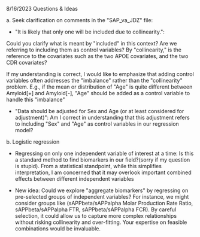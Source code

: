 8/16/2023
Questions & Ideas

a. Seek clarification on comments in the "SAP_va_JDZ" file:

- "It is likely that only one will be included due to collinearity.":  

Could you clarify what is meant by "included" in this context? Are we referring to including them as control variables?
By "collinearity," is the reference to the covariates such as the two APOE covariates, and the two CDR covariates?  

If my understanding is correct, I would like to emphasize that  adding control variables often addresses the "imbalance" rather than the "collinearity" problem. E.g., if the mean or distribution of  "Age"  is quite different between Amyloid[+] and Amyloid[-], "Age" should be added as a control variable to handle this "imbalance"

- "Data should be adjusted for Sex and Age (or at least considered for adjustment)":  Am I correct in understanding that this adjustment refers to including "Sex" and "Age" as control variables in our regression model?

b. Logistic regression

- Regressing on only one independent variable of interest at a time: Is this a standard method to find biomarkers in our field?(sorry if my question is stupid). From a statistical standpoint, while this simplifies interpretation, I am concerned that it may overlook important combined effects between different independent variables

- New idea:
Could we explore "aggregate biomarkers" by regressing on pre-selected groups of independent variables? For instance, we might consider groups like (sAPPbeta/sAPPalpha Molar Production Rate Ratio, sAPPbeta/sAPPalpha FTR, sAPPbeta/sAPPalpha FCR). By careful selection, it could allow us to capture more complex relationships without risking collinearity and over-fitting. Your expertise on feasible combinations would be invaluable.
